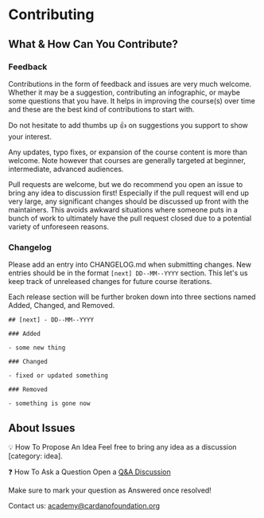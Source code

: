 # Contributing

## What & How Can You Contribute?

### Feedback

Contributions in the form of feedback and issues are very much welcome. Whether it may be a suggestion, contributing an infographic, or maybe some questions that you have. It helps in improving the course(s) over time and these are the best kind of contributions to start with.

Do not hesitate to add thumbs up 👍 on suggestions you support to show your interest.

Any updates, typo fixes, or expansion of the course content is more than welcome. Note however that courses are generally targeted at beginner, intermediate, advanced audiences.

Pull requests are welcome, but we do recommend you open an issue to bring any idea to discussion first! Especially if the pull request will end up very large, any significant changes should be discussed up front with the maintainers. This avoids awkward situations where someone puts in a bunch of work to ultimately have the pull request closed due to a potential variety of unforeseen reasons.

### Changelog

Please add an entry into CHANGELOG.md when submitting changes. New entries should be in the format `[next] DD--MM--YYYY` section. This let's us keep track of unreleased changes for future course iterations. 

Each release section will be further broken down into three sections named Added, Changed, and Removed. 

```
## [next] - DD--MM--YYYY

### Added

- some new thing

### Changed

- fixed or updated something

### Removed

- something is gone now
```

## About Issues

💡 How To Propose An Idea
Feel free to bring any idea as a discussion [category: idea]. 

❓ How To Ask a Question
Open a [Q&A Discussion]((https://github.com/cardano-foundation/cardano-academy/discussions)new?category=q-a)

Make sure to mark your question as Answered once resolved!

Contact us: <academy@cardanofoundation.org>
